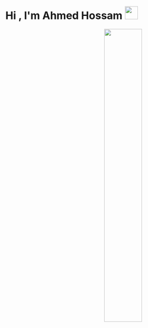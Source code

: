 <h1 align="center">Hi , I'm Ahmed Hossam <img src="https://media.giphy.com/media/hvRJCLFzcasrR4ia7z/giphy.gif" width="35"></h1>
<p align="center">
<img src="https://media.tenor.com/pPoUmi0Z1fUAAAAC/cat-pet.gif" width="45%" align="right" />
